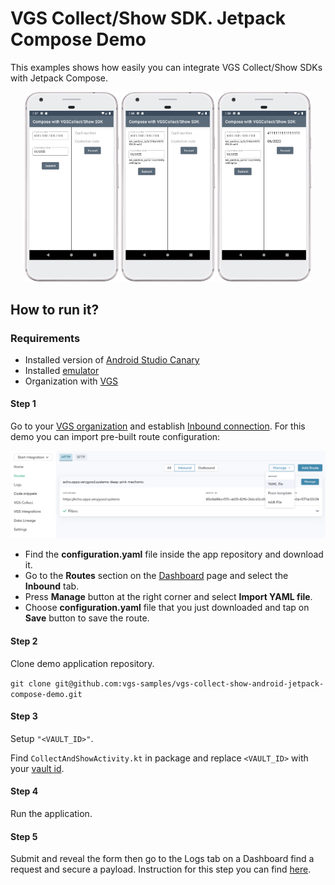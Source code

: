 # VGS Collect/Show SDK. Jetpack Compose Demo

This examples shows how easily you can integrate VGS Collect/Show SDKs with Jetpack Compose.

<p align="center">
    <img src="images/empty.png" width="150">    
    <img src="images/collected.png" width="150">
    <img src="images/revealed.png" width="150">     
</p>

## How to run it?

### Requirements

- Installed version of <a href="https://developer.android.com/studio/preview" target="_blank">Android Studio Canary</a>
- Installed <a href="https://developer.android.com/studio/run/emulator" target="_blank">emulator</a>
- Organization with <a href="https://www.verygoodsecurity.com/">VGS</a>

#### Step 1

Go to your <a href="https://dashboard.verygoodsecurity.com/" target="_blank">VGS organization</a> and establish <a href="https://www.verygoodsecurity.com/docs/getting-started/quick-integration#securing-inbound-connection" target="_blank">Inbound connection</a>. For this demo you can import pre-built route configuration:

<p align="center">
<img src="images/dashboard_routs.png" width="600">
</p>

-  Find the **configuration.yaml** file inside the app repository and download it.
-  Go to the **Routes** section on the <a href="https://dashboard.verygoodsecurity.com/" target="_blank">Dashboard</a> page and select the **Inbound** tab.
-  Press **Manage** button at the right corner and select **Import YAML file**.
-  Choose **configuration.yaml** file that you just downloaded and tap on **Save** button to save the route.

#### Step 2

Clone demo application repository.

``git clone git@github.com:vgs-samples/vgs-collect-show-android-jetpack-compose-demo.git``

#### Step 3

Setup `"<VAULT_ID>"`.

Find `CollectAndShowActivity.kt` in package and replace `<VAULT_ID>` with your <a href="https://www.verygoodsecurity.com/docs/terminology/nomenclature#vault" target="_blank">vault id</a>.

#### Step 4

Run the application.

#### Step 5

Submit and reveal the form then go to the Logs tab on a Dashboard find a request and secure a payload.
Instruction for this step you can find <a href="https://www.verygoodsecurity.com/docs/getting-started/quick-integration#securing-inbound-connection" target="_blank">here</a>.
